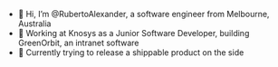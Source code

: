 - 👋 Hi, I’m @RubertoAlexander, a software engineer from Melbourne, Australia
- 🌱 Working at Knosys as a Junior Software Developer, building GreenOrbit, an intranet software
- 👀 Currently trying to release a shippable product on the side

<!---
RubertoAlexander/RubertoAlexander is a ✨ special ✨ repository because its `README.md` (this file) appears on your GitHub profile.
You can click the Preview link to take a look at your changes.
--->
